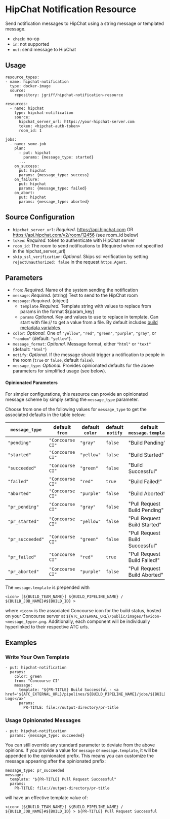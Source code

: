 # HipChat Notification Resource

Send notification messages to HipChat using a string message or templated message.

* `check`: no-op
* `in`: not supported
* `out`: send message to HipChat

## Usage

```
resource_types:
- name: hipchat-notification
  type: docker-image
  source:
    repository: jgriff/hipchat-notification-resource

resources:
  - name: hipchat
    type: hipchat-notification
    source:
      hipchat_server_url: https://your-hipchat-server.com
      token: <hipchat-auth-token>
      room_id: 1

jobs:
  - name: some-job
    plan:
      - put: hipchat
        params: {message_type: started}
      ...
    on_success:
      put: hipchat
      params: {message_type: success}
    on_failure:
      put: hipchat
      params: {message_type: failed}
    on_abort:
      put: hipchat
      params: {message_type: aborted}
```

## Source Configuration

* `hipchat_server_url`: *Required.* https://api.hipchat.com OR https://api.hipchat.com/v2/room/12456 (see room_id below)
* `token`: *Required.* token to authenticate with HipChat server
* `room_id`: The room to send notifications to (Required when not specified in the hipchat_server_url)
* `skip_ssl_verification`:  *Optional.*  Skips ssl verification by setting `rejectUnauthorized: false` in the request `https.Agent`.

## Parameters

* `from`: *Required.* Name of the system sending the notification
* `message`: *Required.* (string) Text to send to the HipChat room
* `message`: *Required.* (object)
  + `template` *Required.* Template string with values to replace from params in the format ${param_key}
  + `params` *Optional.* Key and values to use to replace in template. Can start with file:// to get a value from a file. By default includes [build metadata variables](https://concourse-ci.org/implementing-resource-types.html#resource-metadata).
* `color`: *Optional.* One of `"yellow"`, `"red"`, `"green"`, `"purple"`, `"gray"`, or `"random"` (default: `"yellow"`).
* `message_format`: *Optional.* Message format, either `"html"` or `"text"` (default: `"html"`)
* `notify`: *Optional.* If the message should trigger a notification to people in the room (`true` or `false`, default `false`).
* `message_type`: *Optional.* Provides opinionated defaults for the above parameters for simplified usage (see below).

#### Opinionated Parameters
For simpler configurations, this resource can provide an opinionated message scheme by simply setting the `message_type` parameter.

Choose from one of the following values for `message_type` to get the associated defaults in the table below:

| `message_type`   | default `from`   | default `color` | default `notify` | default `message.template`      |
| ---------------- | ---------------- | --------------- | ---------------- | ------------------------------- |
| `"pending"`      | `"Concourse CI"` | `"gray"`        | `false`          | "Build Pending"                 |
| `"started"`      | `"Concourse CI"` | `"yellow"`      | `false`          | "Build Started"                 |
| `"succeeded"`    | `"Concourse CI"` | `"green"`       | `false`          | "Build Successful"              |
| `"failed"`       | `"Concourse CI"` | `"red"`         | `true`           | "Build Failed!"                 |
| `"aborted"`      | `"Concourse CI"` | `"purple"`      | `false`          | "Build Aborted"                 |
| `"pr_pending"`   | `"Concourse CI"` | `"gray"`        | `false`          | "Pull Request Build Pending"    |
| `"pr_started"`   | `"Concourse CI"` | `"yellow"`      | `false`          | "Pull Request Build Started"    |
| `"pr_succeeded"` | `"Concourse CI"` | `"green"`       | `false`          | "Pull Request Build Successful" |
| `"pr_failed"`    | `"Concourse CI"` | `"red"`         | `true`           | "Pull Request Build Failed!"    |
| `"pr_aborted"`   | `"Concourse CI"` | `"purple"`      | `false`          | "Pull Request Build Aborted"    |

The `message.template` is prepended with

```
<icon> [${BUILD_TEAM_NAME}] ${BUILD_PIPELINE_NAME} / ${BUILD_JOB_NAME}#${BUILD_ID} >
```

where `<icon>` is the associated Concourse icon for the build status, hosted on your Concourse server
at `${ATC_EXTERNAL_URL}/public/images/favicon-<message_type>.png`.  Additionally, each component will
be individually hyperlinked to their respective ATC urls.

## Examples

### Write Your Own Template

```
- put: hipchat-notification
  params:
    color: green
    from: "Concourse CI"
    message:
      template: "${PR-TITLE} Build Successful - <a href='${ATC_EXTERNAL_URL}/pipelines/${BUILD_PIPELINE_NAME}/jobs/${BUILD_JOB_NAME}/builds/${BUILD_NAME}'>Build Logs</a>"
      params:
        PR-TITLE: file://output-directory/pr-title
```

### Usage Opinionated Messages

```
- put: hipchat-notification
  params: {message_type: succeeded}
```

You can still override any standard parameter to deviate from the above opinions.  If you provide a value for `message`
or `message.template`, it will be appended to the opinionated prefix.  This means you can customize the message appearing after
the opinionated prefix:

```
message_type: pr_succeeded
message:
  template: "${PR-TITLE} Pull Request Successful"
  params:
    PR-TITLE: file://output-directory/pr-title
```

will have an effective template value of:

```
<icon> [${BUILD_TEAM_NAME}] ${BUILD_PIPELINE_NAME} / ${BUILD_JOB_NAME}#${BUILD_ID} > ${PR-TITLE} Pull Request Successful
```